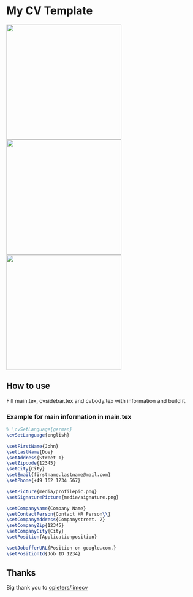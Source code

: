 # My CV Template

<!--
command to convert a pdf page to png
convert -density 200 main.pdf\[\0] -quality 100 -background white -flatten coverletter.png
-->

<div>
  <img src="https://github.com/nidzov/nidzocv/blob/master/media/coverletter.png" alt-="cv example" width="300px"/>
  <img src="https://github.com/nidzov/nidzocv/blob/master/media/cv.png" alt-="coverletter example" width="300px"/>
  <img src="https://github.com/nidzov/nidzocv/blob/master/media/cvalt.png" alt-="coverletter example" width="300px"/>
</div>

## How to use

Fill main.tex, cvsidebar.tex and cvbody.tex with information and build it.

### Example for main information in main.tex

```latex
% \cvSetLanguage{german}
\cvSetLanguage{english}

\setFirstName{John}
\setLastName{Doe}
\setAddress{Street 1}
\setZipcode{12345}
\setCity{City}
\setEmail{firstname.lastname@mail.com}
\setPhone{+49 162 1234 567}

\setPicture{media/profilepic.png}
\setSignaturePicture{media/signature.png}

\setCompanyName{Company Name}
\setContactPerson{Contact HR Person\\}
\setCompanyAddress{Companystreet. 2}
\setCompanyZip{12345}
\setCompanyCity{City}
\setPosition{Applicationposition}

\setJobofferURL{Position on google.com,}
\setPositionId{Job ID 1234}
```
## Thanks

Big thank you to [opieters/limecv](https://github.com/opieters/limecv)
